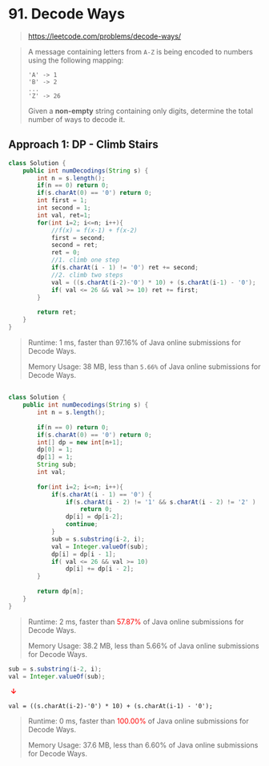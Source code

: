 # 91. Decode Ways

> https://leetcode.com/problems/decode-ways/

> A message containing letters from `A-Z` is being encoded to numbers using the following mapping:
>
> ```
> 'A' -> 1
> 'B' -> 2
> ...
> 'Z' -> 26
> ```
>
> Given a **non-empty** string containing only digits, determine the total number of ways to decode it.

## Approach 1:  DP - Climb Stairs

```java
class Solution {
    public int numDecodings(String s) {
        int n = s.length();
        if(n == 0) return 0;
        if(s.charAt(0) == '0') return 0;
        int first = 1;
        int second = 1;
        int val, ret=1;
        for(int i=2; i<=n; i++){ 
            //f(x) = f(x-1) + f(x-2)
            first = second;
            second = ret;
            ret = 0;
            //1. climb one step
            if(s.charAt(i - 1) != '0') ret += second;
            //2. climb two steps
            val = ((s.charAt(i-2)-'0') * 10) + (s.charAt(i-1) - '0');
            if( val <= 26 && val >= 10) ret += first;
        }
        
        return ret;
    }
}
```

> Runtime: 1 ms, faster than 97.16% of Java online submissions for Decode Ways.
>
> Memory Usage: 38 MB, less than `5.66%` of Java online submissions for Decode Ways.

##  



```java
class Solution {
    public int numDecodings(String s) {
        int n = s.length();
        
        if(n == 0) return 0;
        if(s.charAt(0) == '0') return 0;
        int[] dp = new int[n+1];
        dp[0] = 1;
        dp[1] = 1;
        String sub;
        int val;
        
        for(int i=2; i<=n; i++){   
            if(s.charAt(i - 1) == '0') {
                if(s.charAt(i - 2) != '1' && s.charAt(i - 2) != '2' ) 
                    return 0;
                dp[i] = dp[i-2];
                continue;
            }
            sub = s.substring(i-2, i);
            val = Integer.valueOf(sub);
            dp[i] = dp[i - 1];
            if( val <= 26 && val >= 10)
                dp[i] += dp[i - 2];
        }
        
        return dp[n];
    }
}
```

>Runtime: 2 ms, faster than <font color=red>57.87% </font> of Java online submissions for Decode Ways.
>
>Memory Usage: 38.2 MB, less than 5.66% of Java online submissions for Decode Ways.

```java
sub = s.substring(i-2, i);
val = Integer.valueOf(sub);
```

​                                   <font color=red>**↓** </font>

```
val = ((s.charAt(i-2)-'0') * 10) + (s.charAt(i-1) - '0');
```

> Runtime: 0 ms, faster than <font color=red>100.00%  </font>of Java online submissions for Decode Ways.
>
> Memory Usage: 37.6 MB, less than 6.60% of Java online submissions for Decode Ways.